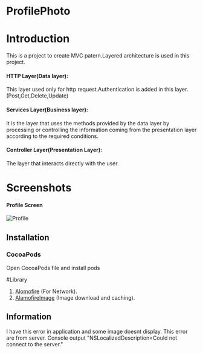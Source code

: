 # ProfilePhoto
# Introduction

This is a project  to create MVC patern.Layered architecture is used in this project.

#### HTTP Layer(Data layer):
This  layer used only for  http request.Authentication is added in this layer. (Post,Get,Delete,Update)
#### Services Layer(Business layer):
It is the layer that uses the methods provided by the data layer by processing or controlling the information coming from the presentation layer according to the required conditions.
#### Controller Layer(Presentation Layer):
The layer that interacts directly with the user.
 

# Screenshots

#### Profile Screen
![Profile](https://user-images.githubusercontent.com/43500888/79683970-85089b00-8236-11ea-8212-95c35093c43f.jpeg)

## Installation

### CocoaPods
 Open  CocoaPods file and  install pods

#Library
1. [Alomofire](https://github.com/Alamofire/Alamofire) (For Network).
3. [AlamofireImage](https://github.com/Alamofire/AlamofireImage) (Image download and caching).

## Information 

I have this error in application and some image doesnt display. This error are from server.
Console output "NSLocalizedDescription=Could not connect to the server."
